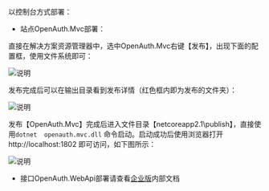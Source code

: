 以控制台方式部署：

* 站点OpenAuth.Mvc部署：

直接在解决方案资源管理器中，选中OpenAuth.Mvc右键【发布】，出现下面的配置框，使用文件系统即可：

![说明](http://pj.openauth.me/zentao/file-read-8.png "说明")

发布完成后可以在输出目录看到发布详情（红色框内即为发布的文件夹）：

![说明](http://pj.openauth.me/zentao/file-read-69.png "说明")

发布【OpenAuth.Mvc】完成后进入文件目录【netcoreapp2.1\publish】，直接使用`dotnet  openauth.mvc.dll` 命令启动。启动成功后使用浏览器打开http://localhost:1802 即可访问，如下图所示：

![说明](https://gitee.com/uploads/images/2018/0328/150659_6900820e_362401.png "说明")

* 接口OpenAuth.WebApi部署请查看[企业版](http://openauth.me/question/detail.html?id=a2be2d61-7fcb-4df8-8be2-9f296c22a89c)内部文档


